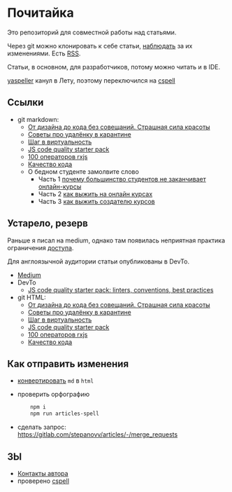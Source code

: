# Почитайка

Это репозиторий для совместной работы над статьями.

Через git можно клонировать к себе статьи, [наблюдать](https://gitlab.com/stepanovv/kbo/activity) за их изменениями. Есть [RSS](https://gitlab.com/stepanovv/kbo.atom).

Статьи, в основном, для разработчиков, потому можно читать и в IDE.

[yaspeller](https://github.com/hcodes/yaspeller) канул в Лету, поэтому переключился на [cspell](https://github.com/streetsidesoftware/cspell-dicts/tree/main/dictionaries/ru_RU#readme)

## Ссылки

 * git markdown:
	* [От дизайна до кода без совещаний. Страшная сила красоты](./public/страшная%20сила%20красоты/страшная%20сила%20красоты.md)
	* [Советы про удалёнку в карантине](./public/Советы%20про%20удалёнку/советы%20про%20удалёнку.md)
	* [Шаг в виртуальность](./public/шаг%20в%20виртуальность/шаг%20в%20виртуальность.md)
	* [JS code quality starter pack](./public/JS%20code%20quality%20starter%20pack/js%20code%20quality%20starter%20pack.md)
	* [100 операторов rxjs](./public/100%20операторов%20rxjs/100%20операторов%20rxjs.md)
	* [Качество кода](./public/качество%20кода/качество_кода.md)
	* О бедном студенте замолвите слово
		* Часть 1 [почему большинство студентов не заканчивает онлайн-курсы](./public/почему_большинство_студентов_не_заканчивает_онлайн-курсы.md)
		* Часть 2 [как выжить на онлайн курсах](./public/как_выжить_на_онлайн_курсах.md)
		* Часть 3 [как выжить создателю курсов](./public/как_выжить_создателю_курсов.md)

## Устарело, резерв

Раньше я писал на medium, однако там появилась неприятная практика ограничения [доступа](https://wptavern.com/freecodecamp-moves-off-of-medium-after-being-pressured-to-put-articles-behind-paywalls).

Для англоязычной аудитории статьи опубликованы в DevTo.


 * [Medium](https://medium.com/@stepanovv.ru)
 * DevTo
	* [JS code quality starter pack: linters, conventions, best practices](https://dev.to/bskydive/javascript-code-conventions-starter-pack-3jff)
 * git HTML:
	* [От дизайна до кода без совещаний. Страшная сила красоты](https://stepanovv.ru/articles/public/страшная%20сила%20красоты/страшная%20сила%20красоты.html)
	* [Советы про удалёнку в карантине](https://stepanovv.ru/articles/public/Советы%20про%20удалёнку/советы%20про%20удалёнку.html)
	* [Шаг в виртуальность](https://stepanovv.ru/articles/public/шаг%20в%20виртуальность/шаг%20в%20виртуальность.html)
	* [JS code quality starter pack](https://stepanovv.ru/articles/public/JS%20code%20quality%20starter%20pack/js%20code%20quality%20starter%20pack.html)
	* [100 операторов rxjs](https://stepanovv.ru/articles/public/100%20операторов%20rxjs/100%20операторов%20rxjs.md)
	* [Качество кода](https://stepanovv.ru/articles/public/качество%20кода/качество_кода.html)

## Как отправить изменения

 * [конвертировать](https://marketplace.visualstudio.com/items?itemName=yzane.markdown-pdf) `md` в `html`
 * проверить орфографию

	```bash
		npm i
		npm run articles-spell
	```
 * сделать запрос: https://gitlab.com/stepanovv/articles/-/merge_requests

## ЗЫ

 * [Контакты автора](https://stepanovv.ru/portfolio/portfolio.html#id-contacts)
 * проверено [cspell](https://github.com/streetsidesoftware/cspell-dicts/tree/main/dictionaries/ru_RU#readme)


